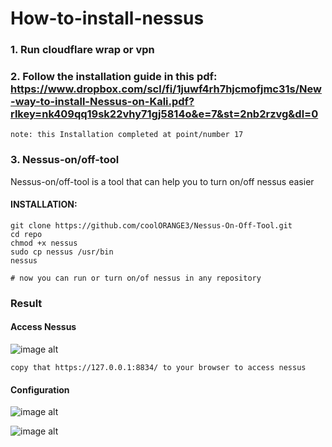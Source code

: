 # How-to-install-nessus

### 1. Run cloudflare wrap or vpn

### 2. Follow the installation guide in this pdf: https://www.dropbox.com/scl/fi/1juwf4rh7hjcmofjmc31s/New-way-to-install-Nessus-on-Kali.pdf?rlkey=nk409qq19sk22vhy71gj5814o&e=7&st=2nb2rzvg&dl=0
   ```note: this Installation completed at point/number 17```

### 3. Nessus-on/off-tool

   Nessus-on/off-tool is a tool that can help you to turn on/off nessus easier
   
#### INSTALLATION:
    git clone https://github.com/coolORANGE3/Nessus-On-Off-Tool.git
    cd repo
    chmod +x nessus
    sudo cp nessus /usr/bin
    nessus

    # now you can run or turn on/of nessus in any repository

### Result

#### Access Nessus
![image alt](https://github.com/coolORANGE3/Nessus-On-Off-Tool/blob/abdadc1f604b33e5c530dd43b82cbcde85a43a20/nessus-running.png)

```copy that https://127.0.0.1:8834/ to your browser to access nessus```



#### Configuration
![image alt](https://github.com/coolORANGE3/Nessus-On-Off-Tool/blob/abdadc1f604b33e5c530dd43b82cbcde85a43a20/nessus-config-1.png)

![image alt](https://github.com/coolORANGE3/Nessus-On-Off-Tool/blob/abdadc1f604b33e5c530dd43b82cbcde85a43a20/nessus-config-2.png)